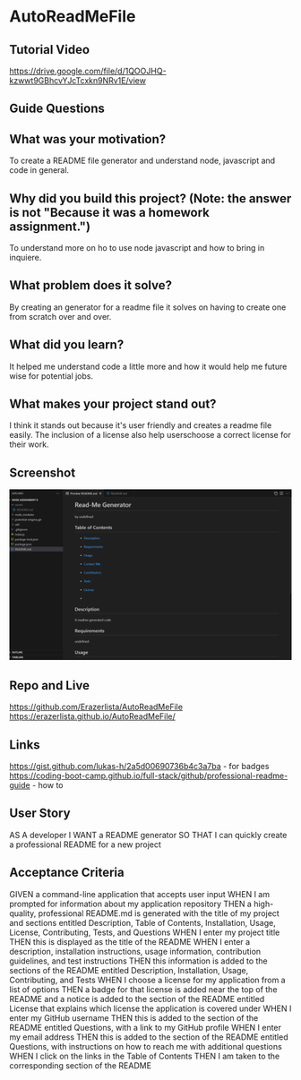 # AutoReadMeFile

## Tutorial Video

https://drive.google.com/file/d/1QOOJHQ-kzwwt9GBhcvYJcTcxkn9NRv1E/view

## Guide Questions

## What was your motivation?

To create a README file generator and understand node, javascript and code in general.

## Why did you build this project? (Note: the answer is not "Because it was a homework assignment.")

To understand more on ho to use node javascript and how to bring in inquiere.

## What problem does it solve?

By creating an generator for a readme file it solves on having to create one from scratch over and over.

## What did you learn?

It helped me understand code a little more and how it would help me future wise for potential jobs.

## What makes your project stand out?

I think it stands out because it's user friendly and creates a readme file easily. The inclusion of a license also
help userschoose a correct license for their work.

## Screenshot

<img src="assets\screenshot for project.png" alt="picture of deployment">

## Repo and Live

https://github.com/Erazerlista/AutoReadMeFile
https://erazerlista.github.io/AutoReadMeFile/

## Links

https://gist.github.com/lukas-h/2a5d00690736b4c3a7ba - for badges
https://coding-boot-camp.github.io/full-stack/github/professional-readme-guide - how to

## User Story

AS A developer
I WANT a README generator
SO THAT I can quickly create a professional README for a new project

## Acceptance Criteria

GIVEN a command-line application that accepts user input
WHEN I am prompted for information about my application repository
THEN a high-quality, professional README.md is generated with the title of my project and sections entitled Description, Table of Contents, Installation, Usage, License, Contributing, Tests, and Questions
WHEN I enter my project title
THEN this is displayed as the title of the README
WHEN I enter a description, installation instructions, usage information, contribution guidelines, and test instructions
THEN this information is added to the sections of the README entitled Description, Installation, Usage, Contributing, and Tests
WHEN I choose a license for my application from a list of options
THEN a badge for that license is added near the top of the README and a notice is added to the section of the README entitled License that explains which license the application is covered under
WHEN I enter my GitHub username
THEN this is added to the section of the README entitled Questions, with a link to my GitHub profile
WHEN I enter my email address
THEN this is added to the section of the README entitled Questions, with instructions on how to reach me with additional questions
WHEN I click on the links in the Table of Contents
THEN I am taken to the corresponding section of the README
